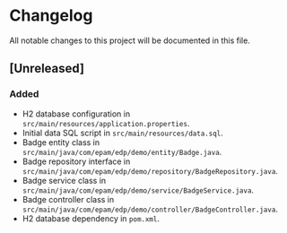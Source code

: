 # Changelog

All notable changes to this project will be documented in this file.

## [Unreleased]

### Added
- H2 database configuration in `src/main/resources/application.properties`.
- Initial data SQL script in `src/main/resources/data.sql`.
- Badge entity class in `src/main/java/com/epam/edp/demo/entity/Badge.java`.
- Badge repository interface in `src/main/java/com/epam/edp/demo/repository/BadgeRepository.java`.
- Badge service class in `src/main/java/com/epam/edp/demo/service/BadgeService.java`.
- Badge controller class in `src/main/java/com/epam/edp/demo/controller/BadgeController.java`.
- H2 database dependency in `pom.xml`.
